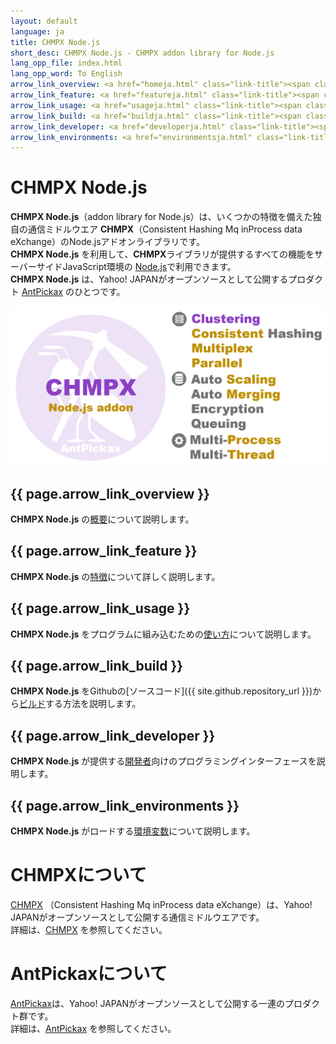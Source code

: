 ```yaml
---
layout: default
language: ja
title: CHMPX Node.js
short_desc: CHMPX Node.js - CHMPX addon library for Node.js
lang_opp_file: index.html
lang_opp_word: To English
arrow_link_overview: <a href="homeja.html" class="link-title"><span class="arrow-base link-arrow-right"></span>概要</a>
arrow_link_feature: <a href="featureja.html" class="link-title"><span class="arrow-base link-arrow-right"></span>特徴</a>
arrow_link_usage: <a href="usageja.html" class="link-title"><span class="arrow-base link-arrow-right"></span>使い方</a>
arrow_link_build: <a href="buildja.html" class="link-title"><span class="arrow-base link-arrow-right"></span>ビルド</a>
arrow_link_developer: <a href="developerja.html" class="link-title"><span class="arrow-base link-arrow-right"></span>開発者</a>
arrow_link_environments: <a href="environmentsja.html" class="link-title"><span class="arrow-base link-arrow-right"></span>環境変数</a>
---
```


# **CHMPX Node.js**
**CHMPX Node.js**（addon library for Node.js）は、いくつかの特徴を備えた独自の通信ミドルウエア **CHMPX**（Consistent Hashing Mq inProcess data eXchange）のNode.jsアドオンライブラリです。  
**CHMPX Node.js** を利用して、**CHMPX**ライブラリが提供するすべての機能をサーバーサイドJavaScript環境の [Node.js](https://nodejs.org/ja/)で利用できます。  
**CHMPX Node.js** は、Yahoo! JAPANがオープンソースとして公開するプロダクト [AntPickax](https://antpick.ax/indexja.html) のひとつです。  

![CHMPX Node.js addon](images/top_chmpx_nodejs.png)

## {{ page.arrow_link_overview }}
**CHMPX Node.js** の[概要](homeja.html)について説明します。  

## {{ page.arrow_link_feature }}
**CHMPX Node.js** の[特徴](featureja.html)について詳しく説明します。  

## {{ page.arrow_link_usage }}
**CHMPX Node.js** をプログラムに組み込むための[使い方](usageja.html)について説明します。  

## {{ page.arrow_link_build }}
**CHMPX Node.js** をGithubの[ソースコード]({{ site.github.repository_url }})から[ビルド](buildja.html)する方法を説明します。

## {{ page.arrow_link_developer }}
**CHMPX Node.js** が提供する[開発者](developerja.html)向けのプログラミングインターフェースを説明します。

## {{ page.arrow_link_environments }}
**CHMPX Node.js** がロードする[環境変数](environmentsja.html)について説明します。

# **CHMPXについて**
[CHMPX](https://chmpx.antpick.ax/indexja.html) （Consistent Hashing Mq inProcess data eXchange）は、Yahoo! JAPANがオープンソースとして公開する通信ミドルウエアです。  
詳細は、[CHMPX](https://chmpx.antpick.ax/indexja.html) を参照してください。

# **AntPickaxについて**
[AntPickax](https://antpick.ax/indexja.html)は、Yahoo! JAPANがオープンソースとして公開する一連のプロダクト群です。  
詳細は、[AntPickax](https://antpick.ax/indexja.html) を参照してください。
